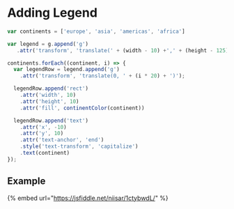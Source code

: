 # Adding Legend

```javascript
var continents = ['europe', 'asia', 'americas', 'africa']

var legend = g.append('g')
   .attr('transform', 'translate(' + (width - 10) +',' + (height - 125) + ')')

continents.forEach((continent, i) => {
  var legendRow = legend.append('g')
    .attr('transform', 'translate(0, ' + (i * 20) + ')');

  legendRow.append('rect')
    .attr('width', 10)
    .attr('height', 10)
    .attr('fill', continentColor(continent))

  legendRow.append('text')
    .attr('x', -10)
    .attr('y', 10)
    .attr('text-anchor', 'end')
    .style('text-transform', 'capitalize')
    .text(continent)
});
```

## Example 

{% embed url="https://jsfiddle.net/niisar/1ctybwdL/" %}



